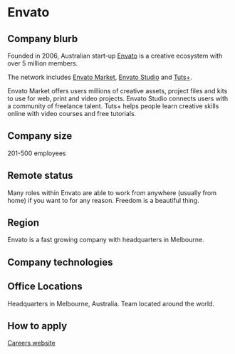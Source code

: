 # Envato

## Company blurb

Founded in 2006, Australian start-up [Envato](https://envato.com/) is a creative ecosystem with over 5 million members.

  The network includes [Envato Market](http://market.envato.com/), [Envato Studio](http://studio.envato.com/) and [Tuts+](http://tutsplus.com/).

Envato Market offers users millions of creative assets, project files and kits to use for web, print and video projects. Envato Studio connects users with a community of freelance talent. Tuts+ helps people learn creative skills online with video courses and free tutorials.

## Company size

201-500 employees

## Remote status

Many roles within Envato are able to work from anywhere (usually from home) if you want to for any reason. Freedom is a beautiful thing.

## Region

Envato is a fast growing company with headquarters in Melbourne.

## Company technologies

## Office Locations

Headquarters in Melbourne, Australia. Team located around the world.

## How to apply

[Careers website](http://careers.envato.com/)
